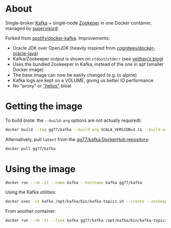 # About

Single-broker [Kafka](https://kafka.apache.org/) + single-node
[Zookeper](https://zookeeper.apache.org/) in one Docker container, managed by
[supervisord](http://supervisord.org/).

Forked from [spotify/docker-kafka](https://github.com/spotify/docker-kafka).
Improvements:

* Oracle JDK over OpenJDK (heavily inspired from [cogniteev/docker-oracle-java](https://github.com/cogniteev/docker-oracle-java/blob/a1b3deccb941b0dba75eb81b4067fd69dee23994/oracle-java8/Dockerfile))
* Kafka/Zookeeper output is shown on `stdout`/`stderr` (see [veithen's blog](https://veithen.github.io/2015/01/08/supervisord-redirecting-stdout.html))
* Uses the bundled Zookeeper in Kafka, instead of the one in apt (smaller Docker image)
* The base image can now be easily changed (e.g. to alpine)
* Kafka logs are kept on a VOLUME, giving us better IO performance
* No "proxy" or ["helios"](https://github.com/spotify/helios) bloat

# Getting the image

To build (note: the `--build-arg` options are not actually required):

```bash
docker build --tag gg77/kafka --build-arg SCALA_VERSION=2.11 --build-arg KAFKA_VERSION=0.10.1.1 .
```

Alternatively, pull `latest` from the [gg77/kafka DockerHub repository](https://registry.hub.docker.com/u/gg77/kafka/):

```bash
docker pull gg77/kafka
```

# Using the image

```bash
docker run --rm -it --name kafka --hostname kafka gg77/kafka
```

Using the Kafka utilities:

```bash
docker exec -it kafka /opt/kafka/bin/kafka-topics.sh --create --zookeeper localhost:2181 --partitions 4 --topic harambe
```

From another container:

```bash
docker run --rm -it --link kafka gg77/kafka /opt/kafka/bin/kafka-topics.sh --describe --zookeeper kafka:2181
```
